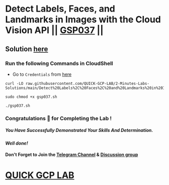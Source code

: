 # Detect Labels, Faces, and Landmarks in Images with the Cloud Vision API || [GSP037](https://www.cloudskillsboost.google/focuses/1841?parent=catalog) ||

## Solution [here]()

### Run the following Commands in CloudShell

* Go to `Credentials` from [here](https://console.cloud.google.com/apis/credentials?)

```
curl -LO raw.githubusercontent.com/QUICK-GCP-LAB/2-Minutes-Labs-Solutions/main/Detect%20Labels%2C%20Faces%2C%20and%20Landmarks%20in%20Images%20with%20the%20Cloud%20Vision%20API/gsp037.sh

sudo chmod +x gsp037.sh

./gsp037.sh
```

### Congratulations 🎉 for Completing the Lab !

##### *You Have Successfully Demonstrated Your Skills And Determination.*

#### *Well done!*

#### Don't Forget to Join the [Telegram Channel](https://t.me/QuickGcpLab) & [Discussion group](https://t.me/QuickGcpLabChats)

# [QUICK GCP LAB](https://www.youtube.com/@quickgcplab)